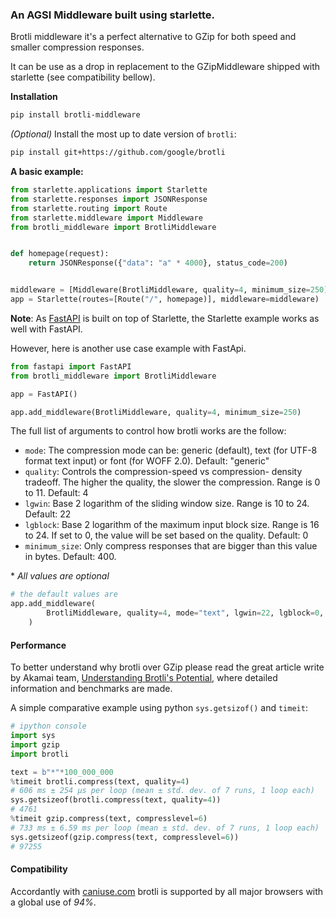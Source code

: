 ### An AGSI Middleware built using starlette.

Brotli middleware it's a perfect alternative to GZip for both speed and smaller compression responses.

It can be use as a drop in replacement to the GZipMiddleware shipped with starlette (see compatibility bellow).

**Installation**

```bash
pip install brotli-middleware
```

_(Optional)_ Install the most up to date version of `brotli`:

```bash
pip install git+https://github.com/google/brotli
```

**A basic example:**

```python
from starlette.applications import Starlette
from starlette.responses import JSONResponse
from starlette.routing import Route
from starlette.middleware import Middleware
from brotli_middleware import BrotliMiddleware


def homepage(request):
    return JSONResponse({"data": "a" * 4000}, status_code=200)


middleware = [Middleware(BrotliMiddleware, quality=4, minimum_size=250)]
app = Starlette(routes=[Route("/", homepage)], middleware=middleware)


```

**Note**: As [FastAPI](https://fastapi.tiangolo.com/) is built on top of Starlette, the Starlette example works as well with FastAPI.

However, here is another use case example with FastApi.

```python
from fastapi import FastAPI
from brotli_middleware import BrotliMiddleware

app = FastAPI()

app.add_middleware(BrotliMiddleware, quality=4, minimum_size=250)
```

The full list of arguments to control how brotli works are the follow:

- `mode`: The compression mode can be:
  generic (default), text (for UTF-8 format text input)
  or font (for WOFF 2.0). Default: "generic"
- `quality`: Controls the compression-speed vs compression-
  density tradeoff. The higher the quality, the slower the compression.
  Range is 0 to 11. Default: 4
- `lgwin`: Base 2 logarithm of the sliding window size. Range
  is 10 to 24. Default: 22
- `lgblock`: Base 2 logarithm of the maximum input block size.
  Range is 16 to 24. If set to 0, the value will be set based on the
  quality. Default: 0
- `minimum_size`: Only compress responses that are bigger than this value in bytes. Default: 400.

\* _All values are optional_

```python
# the default values are
app.add_middleware(
        BrotliMiddleware, quality=4, mode="text", lgwin=22, lgblock=0, minimum_size=400
    )
```

#### Performance

To better understand why brotli over GZip please read the great article write by Akamai team, [Understanding Brotli's Potential](https://blogs.akamai.com/2016/02/understanding-brotlis-potential.html), where detailed information and benchmarks are made.

A simple comparative example using python `sys.getsizof()` and `timeit`:

```python
# ipython console
import sys
import gzip
import brotli

text = b"*"*100_000_000
%timeit brotli.compress(text, quality=4)
# 606 ms ± 254 µs per loop (mean ± std. dev. of 7 runs, 1 loop each)
sys.getsizeof(brotli.compress(text, quality=4))
# 4761
%timeit gzip.compress(text, compresslevel=6)
# 733 ms ± 6.59 ms per loop (mean ± std. dev. of 7 runs, 1 loop each)
sys.getsizeof(gzip.compress(text, compresslevel=6))
# 97255

```

#### Compatibility

Accordantly with [caniuse.com](https://caniuse.com/#feat=brotli) brotli is supported by all major browsers with a global use of _94%_.
